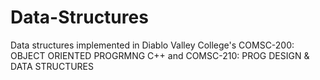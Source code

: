 # Data-Structures

Data structures implemented in Diablo Valley College's COMSC-200: OBJECT ORIENTED PROGRMNG C++ and COMSC-210: PROG DESIGN & DATA STRUCTURES
